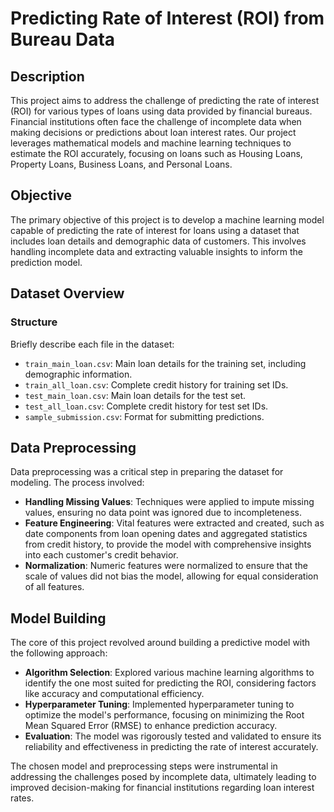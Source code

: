 # Predicting Rate of Interest (ROI) from Bureau Data

## Description
This project aims to address the challenge of predicting the rate of interest (ROI) for various types of loans using data provided by financial bureaus. Financial institutions often face the challenge of incomplete data when making decisions or predictions about loan interest rates. Our project leverages mathematical models and machine learning techniques to estimate the ROI accurately, focusing on loans such as Housing Loans, Property Loans, Business Loans, and Personal Loans.

## Objective
The primary objective of this project is to develop a machine learning model capable of predicting the rate of interest for loans using a dataset that includes loan details and demographic data of customers. This involves handling incomplete data and extracting valuable insights to inform the prediction model.

## Dataset Overview

### Structure
Briefly describe each file in the dataset:

- `train_main_loan.csv`: Main loan details for the training set, including demographic information.
- `train_all_loan.csv`: Complete credit history for training set IDs.
- `test_main_loan.csv`: Main loan details for the test set.
- `test_all_loan.csv`: Complete credit history for test set IDs.
- `sample_submission.csv`: Format for submitting predictions.


## Data Preprocessing
Data preprocessing was a critical step in preparing the dataset for modeling. The process involved:

- **Handling Missing Values**: Techniques were applied to impute missing values, ensuring no data point was ignored due to incompleteness.
- **Feature Engineering**: Vital features were extracted and created, such as date components from loan opening dates and aggregated statistics from credit history, to provide the model with comprehensive insights into each customer's credit behavior.
- **Normalization**: Numeric features were normalized to ensure that the scale of values did not bias the model, allowing for equal consideration of all features.

## Model Building
The core of this project revolved around building a predictive model with the following approach:

- **Algorithm Selection**: Explored various machine learning algorithms to identify the one most suited for predicting the ROI, considering factors like accuracy and computational efficiency.
- **Hyperparameter Tuning**: Implemented hyperparameter tuning to optimize the model's performance, focusing on minimizing the Root Mean Squared Error (RMSE) to enhance prediction accuracy.
- **Evaluation**: The model was rigorously tested and validated to ensure its reliability and effectiveness in predicting the rate of interest accurately.

The chosen model and preprocessing steps were instrumental in addressing the challenges posed by incomplete data, ultimately leading to improved decision-making for financial institutions regarding loan interest rates.

